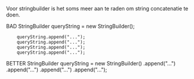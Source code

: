 Voor stringbuilder is het soms meer aan te raden om string concatenatie te doen. 


BAD 
StringBuilder queryString = new StringBuilder();

        queryString.append("...");
        queryString.append("...");
        queryString.append("...");
        queryString.append("...");

BETTER
StringBuilder queryString = new StringBuilder()
        .append("...")
        .append("...")
        .append("...")
        .append("...");